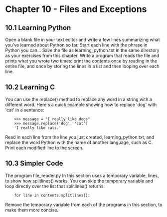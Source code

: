 <h1>Chapter 10 - Files and Exceptions</h1>

<h2>10.1 Learning Python</h2>
<p>
    Open a blank file in your text editor and write a few lines summarizing 
    what you've learned about Python so far. Start each line with the phrase 
    in Python you can... Save the file as learning_python.txt in the same 
    directory as your exercises from this chapter. Write a program that reads 
    the file and prints what you wrote two times: print the contents once by 
    reading in the entire file, and once by storing the lines in a list and 
    then looping over each line. 
</p>

<h2>10.2 Learning C</h2>
<p>
    You can use the replace() method to replace any word in a string with a 
    different word. Here's a quick example showing how to replace 'dog' with 
    'cat' in a sentence: 

        >>> message = "I really like dogs" 
        >>> message.replace('dog', 'cat') 
        'I really like cats.' 

   Read in each line from the line you just created, learning_python.txt, and 
    replace the word Python with the name of another language, such as C. Print 
    each modified line to the screen. 
</p>

<h2>10.3 Simpler Code</h2>
<p>
    The program file_reader.py In this section uses a temporary variable, lines, 
    to show how splitlines() works. You can skip the temporary variable and loop 
    directly over the list that splitlines() returns: 

        for line in contents.splitlines():

   Remove the temporary variable from each of the programs in this section, to 
    make them more concise.
</p>